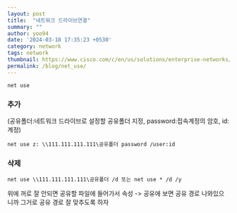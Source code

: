 ```yaml
---
layout: post
title:  "네트워크 드라이브연결"
summary: ""
author: yoo94
date: '2024-03-18 17:35:23 +0530'
category: network
tags: network
thumbnail: https://www.cisco.com/c/en/us/solutions/enterprise-networks/what-are-network-services/jcr:content/Grid/category_atl/layout-category-atl/anchor_info.img.png/1649146079560.png
permalink: /blog/net_use/
---
```

```shell
net use
```

### 추가
(공유폴더:네트워크 드라이브로 설정할 공유폴더 지정, password:접속계정의 암호, id:계정)
```shell
net use z: \\111.111.111.111\공유폴더 password /user:id
```

### 삭제
```shell
net use \\111.111.111.111\공유폴더 /d 또는 net use * /d /y
```

위에 꺼로 잘 안되면 공유할 파일에 들어가서 속성 -> 공유에 보면 공유 경로 나와있으니까 그거로 공유 경로 잘 맞추도록 하자